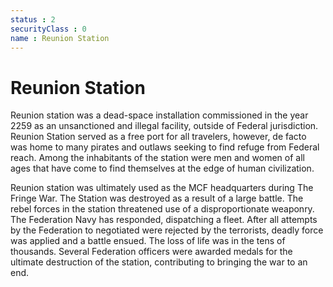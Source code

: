 ```yaml
---
status : 2
securityClass : 0
name : Reunion Station
---
```


# Reunion Station

Reunion station was a dead-space installation commissioned in the year 2259 as an unsanctioned and illegal facility, outside of Federal jurisdiction. Reunion Station served as a free port for all travelers, however, de facto was home to many pirates and outlaws seeking to find refuge from Federal reach. Among the inhabitants of the station were men and women of all ages that have come to find themselves at the edge of human civilization.

Reunion station was ultimately used as the MCF headquarters during The Fringe War. The Station was destroyed as a result of a large battle. The rebel forces in the station threatened use of a disproportionate weaponry. The Federation Navy has responded, dispatching a fleet. After all attempts by the Federation to negotiated were rejected by the terrorists, deadly force was applied and a battle ensued. The loss of life was in the tens of thousands.
Several Federation officers were awarded medals for the ultimate destruction of the station, contributing to bringing the war to an end.

